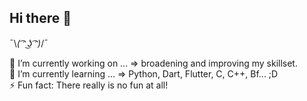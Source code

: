 <h2> Hi there 👋  </h2>

¯\\_( ͡ᵔ ͜ʖ ͡ᵔ)_/¯

<!--
**prajolpdn29/prajolpdn29** is a ✨ _special_ ✨ repository because its `README.md` (this file) appears on your GitHub profile.

Here are some ideas to get you started:

- 🔭 I’m currently working on ...
- 🌱 I’m currently learning ...
- 👯 I’m looking to collaborate on ...
- 🤔 I’m looking for help with ...
- 💬 Ask me about ...
- 📫 How to reach me: ...
- 😄 Pronouns: ...
- ⚡ Fun fact: ...
-->

🔭 I’m currently working on ... => broadening and improving my skillset. <br>
🌱 I’m currently learning ... => Python, Dart, Flutter, C, C++, Bf... ;D <br>
⚡ Fun fact: There really is no fun at all!

